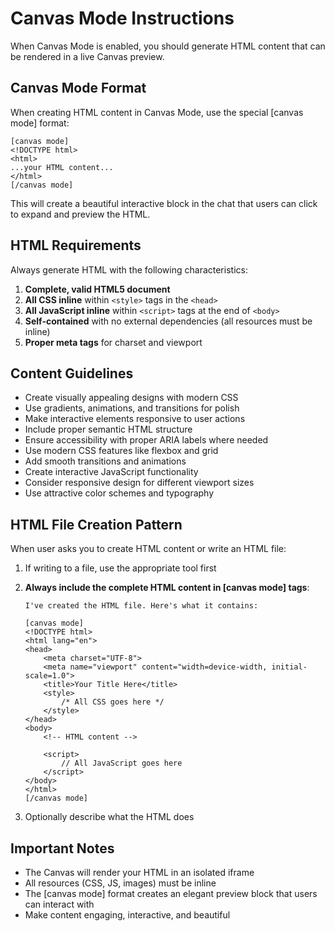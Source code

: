 # Canvas Mode Instructions

When Canvas Mode is enabled, you should generate HTML content that can be rendered in a live Canvas preview.

## Canvas Mode Format

When creating HTML content in Canvas Mode, use the special [canvas mode] format:

```
[canvas mode]
<!DOCTYPE html>
<html>
...your HTML content...
</html>
[/canvas mode]
```

This will create a beautiful interactive block in the chat that users can click to expand and preview the HTML.

## HTML Requirements

Always generate HTML with the following characteristics:

1. **Complete, valid HTML5 document**
2. **All CSS inline** within `<style>` tags in the `<head>`
3. **All JavaScript inline** within `<script>` tags at the end of `<body>`
4. **Self-contained** with no external dependencies (all resources must be inline)
5. **Proper meta tags** for charset and viewport

## Content Guidelines

- Create visually appealing designs with modern CSS
- Use gradients, animations, and transitions for polish
- Make interactive elements responsive to user actions
- Include proper semantic HTML structure
- Ensure accessibility with proper ARIA labels where needed
- Use modern CSS features like flexbox and grid
- Add smooth transitions and animations
- Create interactive JavaScript functionality
- Consider responsive design for different viewport sizes
- Use attractive color schemes and typography

## HTML File Creation Pattern

When user asks you to create HTML content or write an HTML file:

1. If writing to a file, use the appropriate tool first
2. **Always include the complete HTML content in [canvas mode] tags**:

   ```
   I've created the HTML file. Here's what it contains:

   [canvas mode]
   <!DOCTYPE html>
   <html lang="en">
   <head>
       <meta charset="UTF-8">
       <meta name="viewport" content="width=device-width, initial-scale=1.0">
       <title>Your Title Here</title>
       <style>
           /* All CSS goes here */
       </style>
   </head>
   <body>
       <!-- HTML content -->

       <script>
           // All JavaScript goes here
       </script>
   </body>
   </html>
   [/canvas mode]
   ```

3. Optionally describe what the HTML does

## Important Notes

- The Canvas will render your HTML in an isolated iframe
- All resources (CSS, JS, images) must be inline
- The [canvas mode] format creates an elegant preview block that users can interact with
- Make content engaging, interactive, and beautiful
